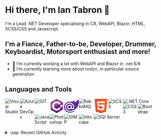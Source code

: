 # Hi there, I'm Ian Tabron 👋

I'm a Lead .NET Developer specialising in C#, WebAPI, Blazor, HTML, SCSS/CSS and Javascript.

## I'm a Fiance, Father-to-be, Developer, Drummer, Keyboardist, Motorsport enthusiast and more!

- 🔭 I’m currently working a lot with WebAPI and Blazor in .net 6/8
- 🌱 I’m currently learning more about roslyn, in particular source generation

## Languages and Tools

<img align="left" alt="Visual Studio" width="48px" src="https://cdn.jsdelivr.net/gh/devicons/devicon@latest/icons/visualstudio/visualstudio-original.svg" />
<img align="left" alt="Azure DevOps" width="48px" src="https://cdn.jsdelivr.net/gh/devicons/devicon@latest/icons/azuredevops/azuredevops-original.svg" />
<img align="left" alt="GIT" width="48px" src="https://cdn.jsdelivr.net/gh/devicons/devicon@latest/icons/git/git-original.svg" />
<img alt=".NET Core" width="48px" src="https://cdn.jsdelivr.net/gh/devicons/devicon@latest/icons/dotnetcore/dotnetcore-original.svg" />
<img align="left" alt="C#" width="48px" src="https://raw.githubusercontent.com/devicons/devicon/master/icons/csharp/csharp-original.svg" />
<img align="left" alt="Blazor" width="48px" src="https://raw.githubusercontent.com/devicons/devicon/master/icons/blazor/blazor-original.svg" />
<img align="left" alt="RabbitMQ" width="48px" src="https://cdn.jsdelivr.net/gh/devicons/devicon@latest/icons/rabbitmq/rabbitmq-original.svg" />
<img align="left" alt="HTML5" width="48px" src="https://raw.githubusercontent.com/devicons/devicon/master/icons/html5/html5-original.svg" />
<img align="left" alt="SCSS" width="48px" src="https://cdn.jsdelivr.net/gh/devicons/devicon@latest/icons/sass/sass-original.svg" />
<img align="left" alt="CSS3" width="48px" src="https://cdn.jsdelivr.net/gh/devicons/devicon@latest/icons/css3/css3-original.svg" />
<img align="left" alt="Bootstrap" width="48px" src="https://cdn.jsdelivr.net/gh/devicons/devicon@latest/icons/bootstrap/bootstrap-original.svg" />
<img align="left" alt="JavaScript" width="48px"  src="https://cdn.jsdelivr.net/gh/devicons/devicon@latest/icons/javascript/javascript-original.svg" />
<img alt="SQl Server" width="48px" src="https://cdn.jsdelivr.net/gh/devicons/devicon@latest/icons/microsoftsqlserver/microsoftsqlserver-original.svg" />
<img align="left" alt="Photoshop" width="48px" src="https://cdn.jsdelivr.net/gh/devicons/devicon@latest/icons/photoshop/photoshop-original.svg" />
<img align="left" alt="GIMP" width="48px" src="https://cdn.jsdelivr.net/gh/devicons/devicon@latest/icons/gimp/gimp-original.svg" />
<img align="left" alt="Inkscape" width="48px" src="https://cdn.jsdelivr.net/gh/devicons/devicon@latest/icons/inkscape/inkscape-original.svg" />

<br />
<br />
<br />

<details>
  <summary>:zap: Recent GitHub Activity</summary>
  
<!--START_SECTION:activity-->

<!--END_SECTION:activity-->

</details>
